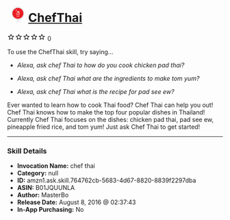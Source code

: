 # &nbsp;<img src="skill_icon" alt="ChefThai icon" width="36"> [ChefThai](http://alexa.amazon.com/#skills/amzn1.ask.skill.764762cb-5683-4d67-8820-8839f2297dba)
![0 stars](../../images/ic_star_border_black_18dp_1x.png)![0 stars](../../images/ic_star_border_black_18dp_1x.png)![0 stars](../../images/ic_star_border_black_18dp_1x.png)![0 stars](../../images/ic_star_border_black_18dp_1x.png)![0 stars](../../images/ic_star_border_black_18dp_1x.png) 0

To use the ChefThai skill, try saying...

* *Alexa, ask chef Thai to how do you cook chicken pad thai?*

* *Alexa, ask chef Thai what are the ingredients to make tom yum?*

* *Alexa, ask chef Thai what is the recipe for pad see ew?*

Ever wanted to learn how to cook Thai food? Chef Thai can help you out! Chef Thai knows how to make the top four popular dishes in Thailand! Currently Chef Thai focuses on the dishes: chicken pad thai, pad see ew, pineapple fried rice, and tom yum!  Just ask Chef Thai to get started!

***

### Skill Details

* **Invocation Name:** chef thai
* **Category:** null
* **ID:** amzn1.ask.skill.764762cb-5683-4d67-8820-8839f2297dba
* **ASIN:** B01JQUUNLA
* **Author:** MasterBo
* **Release Date:** August 8, 2016 @ 02:37:43
* **In-App Purchasing:** No
